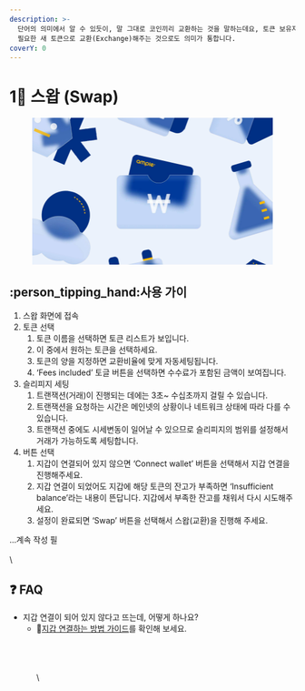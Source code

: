 ```yaml
---
description: >-
  단어의 의미에서 알 수 있듯이, 말 그대로 코인끼리 교환하는 것을 말하는데요, 토큰 보유자가 원래 갖고 있던 토큰을 향상된 기능 또는 목적에
  필요한 새 토큰으로 교환(Exchange)해주는 것으로도 의미가 통합니다.
coverY: 0
---
```


# 1⃣ 스왑 (Swap)

<figure><img src="../.gitbook/assets/image (5).png" alt=""><figcaption></figcaption></figure>

## :person\_tipping\_hand:사용 가이

1. 스왑 화면에 접속
2. 토큰 선택
   1. 토큰 이름을 선택하면 토큰 리스트가 보입니다.
   2. 이 중에서 원하는 토큰을 선택하세요.
   3. 토큰의 양을 지정하면 교환비율에 맞게 자동세팅됩니다.
   4. ‘Fees included’ 토글 버튼을 선택하면 수수료가 포함된 금액이 보여집니다.
3. 슬리피지 세팅
   1. 트랜잭션(거래)이 진행되는 데에는 3초\~ 수십초까지 걸릴 수 있습니다.
   2. 트랜잭션을 요청하는 시간은 메인넷의 상황이나 네트워크 상태에 따라 다를 수 있습니다.
   3. 트랜잭션 중에도 시세변동이 일어날 수 있으므로 슬리피지의 범위를 설정해서 거래가 가능하도록 세팅합니다.
4. 버튼 선택
   1. 지갑이 연결되어 있지 않으면 ‘Connect wallet’ 버튼을 선택해서 지갑 연결을 진행해주세요.
   2. 지갑 연결이 되었어도 지갑에 해당 토큰의 잔고가 부족하면 ‘Insufficient balance’라는 내용이 뜬답니다. 지갑에서 부족한 잔고를 채워서 다시 시도해주세요.
   3. 설정이 완료되면 ‘Swap’ 버튼을 선택해서 스왑(교환)을 진행해 주세요.

...계속 작성 필\
\
\




## :question: FAQ

* 지갑 연결이 되어 있지 않다고 뜨는데, 어떻게 하나요?
  * :link:[지갑 연결하는 방법 가이드](../get-started/undefined.md#undefined)를 확인해 보세요.\
    \
    \
    \
    \
    \


